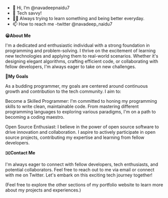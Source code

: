 - 👋 Hi, I’m @navadeepnaidu7
- 👀 Tech savvy!
- 🧑‍💻 Always trying to learn something and being better everyday.
- 📫 How to reach me -twitter @navadeep_naidu7

  

<!---
navadeepnaidu7/navadeepnaidu7 is a ✨ special ✨ repository because its `README.md` (this file) appears on your GitHub profile.
You can click the Preview link to take a look at your changes.
--->


**😀About Me**

I'm a dedicated and enthusiastic individual with a strong foundation in programming and problem-solving. I thrive on the excitement of learning new technologies and applying them to real-world scenarios. Whether it's designing elegant algorithms, crafting efficient code, or collaborating with fellow developers, I'm always eager to take on new challenges.

**🚀My Goals**

As a budding programmer, my goals are centered around continuous growth and contribution to the tech community. I aim to:

Become a Skilled Programmer: I'm committed to honing my programming skills to write clean, maintainable code. From mastering different programming languages to exploring various paradigms, I'm on a path to becoming a coding maestro.

Open Source Enthusiast: I believe in the power of open source software to drive innovation and collaboration. I aspire to actively participate in open source projects, contributing my expertise and learning from fellow developers.

**✉️Contact Me**

I'm always eager to connect with fellow developers, tech enthusiasts, and potential collaborators. Feel free to reach out to me via email or connect with me on Twitter. Let's embark on this exciting tech journey together!

(Feel free to explore the other sections of my portfolio website to learn more about my projects and experiences.)
